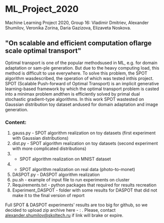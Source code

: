 # ML_Project_2020
Machine Learning Project 2020, Group 16: Vladimir Dmitriev, Alexander Shumilov, Veronika Zorina, Daria Gazizova, Elizaveta Noskova.

## "On scalable and efficient computation oflarge scale optimal transport"

Optimal transport is one of the popular methodsused in ML, e.g.  for domain adaptation or sam-ple generation. But due to the heavy computing load, this method is difficult to use everywhere. To solve this problem, the SPOT algorithm wasdescribed, the operation of which was tested inthis project. SPOT (Scalable Push-forward of Optimal Transport) is an implicit generative learning-based framework by which the optimal transport problem is casted into a minimax problem andthen is efficiently solved by primal dual stochastic gradient-type algorithms. In this work SPOT wastested on Gaussian distribution toy dataset andused for domain adaptation and image generation.

### Content:

1) gauss.py - SPOT algorithm realization on toy datasets (first experiment with Gaussian distributions)
2) dist.py - SPOT algorithm realization on toy datasets (second experiment with more complicated distributions)
3) - SPOT algorithm realization on MNIST dataset
4) - SPOT algorithm realization on real data (photo-to-monet)
5) DASPOT.py - DASPOT algorithm realization 
6) pu.sh - example of input file to run experiments on cluster
7) Requirements.txt - python packages that required for results recreation
8) Experiment_DASPOT - folder with some results for DASPOT that did not make it to the final version of report

Full SPOT & DASPOT experiments' results are too big for github, so we decided to upload zip archive here - : . Please, contact alexander.shumilov@skoltech.ru if link will brake or expire.
